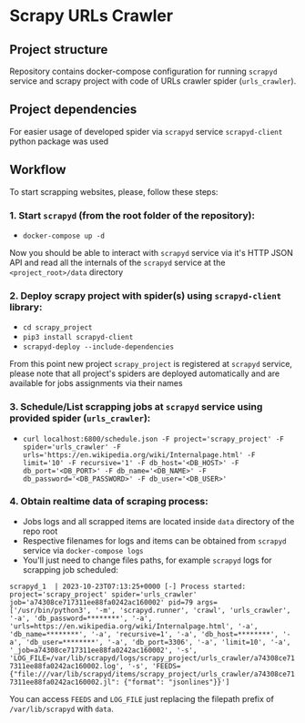 # Scrapy URLs Crawler

## Project structure
Repository contains docker-compose configuration for running `scrapyd` service
and scrapy project with code of URLs crawler spider (`urls_crawler`).

## Project dependencies
For easier usage of developed spider via `scrapyd` service `scrapyd-client` python package was used

## Workflow
To start scrapping websites, please, follow these steps:

### 1. Start `scrapyd` (from the root folder of the repository):
- `docker-compose up -d`

Now you should be able to interact with `scrapyd` service via it's HTTP JSON API
and read all the internals of the `scrapyd` service at the `<project_root>/data` directory

### 2. Deploy scrapy project with spider(s) using `scrapyd-client` library:
- `cd scrapy_project`
- `pip3 install scrapyd-client`
- `scrapyd-deploy --include-dependencies`

From this point new project `scrapy_project` is registered at `scrapyd` service,
please note that all project's spiders are deployed automatically and are available for jobs assignments via their names

### 3. Schedule/List scrapping jobs at `scrapyd` service using provided spider (`urls_crawler`):
- `curl localhost:6800/schedule.json -F project='scrapy_project' -F spider='urls_crawler' -F urls='https://en.wikipedia.org/wiki/Internalpage.html' -F limit='10' -F recursive='1' -F db_host='<DB_HOST>' -F db_port='<DB_PORT>' -F db_name='<DB_NAME>' -F db_password='<DB_PASSWORD>' -F db_user='<DB_USER>'`

### 4. Obtain realtime data of scraping process:
- Jobs logs and all scrapped items are located inside `data` directory of the repo root
- Respective filenames for logs and items can be obtained from `scrapyd` service via `docker-compose logs`
- You'll just need to change files paths, for example `scrapyd` logs for scrapping job scheduled:

`scrapyd_1  | 2023-10-23T07:13:25+0000 [-] Process started:  project='scrapy_project' spider='urls_crawler' job='a74308ce717311ee88fa0242ac160002' pid=79 args=['/usr/bin/python3', '-m', 'scrapyd.runner', 'crawl', 'urls_crawler', '-a', 'db_password=********', '-a', 'urls=https://en.wikipedia.org/wiki/Internalpage.html', '-a', 'db_name=********', '-a', 'recursive=1', '-a', 'db_host=********', '-a', 'db_user=********', '-a', 'db_port=3306', '-a', 'limit=10', '-a', '_job=a74308ce717311ee88fa0242ac160002', '-s', 'LOG_FILE=/var/lib/scrapyd/logs/scrapy_project/urls_crawler/a74308ce717311ee88fa0242ac160002.log', '-s', 'FEEDS={"file:///var/lib/scrapyd/items/scrapy_project/urls_crawler/a74308ce717311ee88fa0242ac160002.jl": {"format": "jsonlines"}}']`

You can access `FEEDS` and `LOG_FILE` just replacing the filepath prefix of `/var/lib/scrapyd` with `data`.